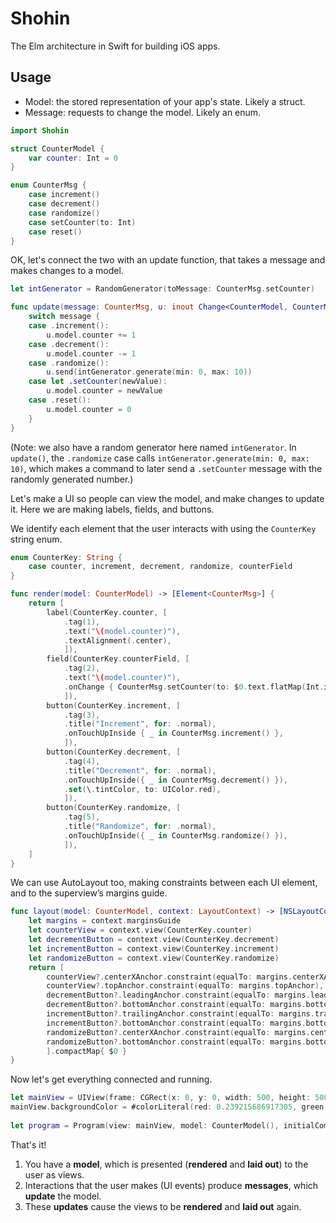 # Shohin

The Elm architecture in Swift for building iOS apps.

## Usage

- Model: the stored representation of your app's state. Likely a struct.
- Message: requests to change the model. Likely an enum.

~~~swift
import Shohin

struct CounterModel {
	var counter: Int = 0
}

enum CounterMsg {
	case increment()
	case decrement()
	case randomize()
	case setCounter(to: Int)
	case reset()
}
~~~

OK, let's connect the two with an update function, that takes a message and makes changes to a model.

~~~swift
let intGenerator = RandomGenerator(toMessage: CounterMsg.setCounter)

func update(message: CounterMsg, u: inout Change<CounterModel, CounterMsg>) {
	switch message {
	case .increment():
		u.model.counter += 1
	case .decrement():
		u.model.counter -= 1
	case .randomize():
		u.send(intGenerator.generate(min: 0, max: 10))
	case let .setCounter(newValue):
		u.model.counter = newValue
	case .reset():
		u.model.counter = 0
	}
}
~~~

(Note: we also have a random generator here named `intGenerator`. In `update()`, the `.randomize` case calls `intGenerator.generate(min: 0, max: 10)`, which makes a command to later send a `.setCounter` message with the randomly generated number.)

Let's make a UI so people can view the model, and make changes to update it. Here we are making labels, fields, and buttons.

We identify each element that the user interacts with using the `CounterKey` string enum.

~~~swift
enum CounterKey: String {
	case counter, increment, decrement, randomize, counterField
}

func render(model: CounterModel) -> [Element<CounterMsg>] {
	return [
		label(CounterKey.counter, [
			.tag(1),
			.text("\(model.counter)"),
			.textAlignment(.center),
			]),
		field(CounterKey.counterField, [
			.tag(2),
			.text("\(model.counter)"),
			.onChange { CounterMsg.setCounter(to: $0.text.flatMap(Int.init) ?? 0) }
			]),
		button(CounterKey.increment, [
			.tag(3),
			.title("Increment", for: .normal),
			.onTouchUpInside { _ in CounterMsg.increment() },
			]),
		button(CounterKey.decrement, [
			.tag(4),
			.title("Decrement", for: .normal),
			.onTouchUpInside({ _ in CounterMsg.decrement() }),
			.set(\.tintColor, to: UIColor.red),
			]),
		button(CounterKey.randomize, [
			.tag(5),
			.title("Randomize", for: .normal),
			.onTouchUpInside({ _ in CounterMsg.randomize() }),
			]),
	]
}
~~~

We can use AutoLayout too, making constraints between each UI element, and to the superview’s margins guide.

~~~swift
func layout(model: CounterModel, context: LayoutContext) -> [NSLayoutConstraint] {
	let margins = context.marginsGuide
	let counterView = context.view(CounterKey.counter)
	let decrementButton = context.view(CounterKey.decrement)
	let incrementButton = context.view(CounterKey.increment)
	let randomizeButton = context.view(CounterKey.randomize)
	return [
		counterView?.centerXAnchor.constraint(equalTo: margins.centerXAnchor),
		counterView?.topAnchor.constraint(equalTo: margins.topAnchor),
		decrementButton?.leadingAnchor.constraint(equalTo: margins.leadingAnchor),
		decrementButton?.bottomAnchor.constraint(equalTo: margins.bottomAnchor),
		incrementButton?.trailingAnchor.constraint(equalTo: margins.trailingAnchor),
		incrementButton?.bottomAnchor.constraint(equalTo: margins.bottomAnchor),
		randomizeButton?.centerXAnchor.constraint(equalTo: margins.centerXAnchor),
		randomizeButton?.bottomAnchor.constraint(equalTo: margins.bottomAnchor),
		].compactMap{ $0 }
}
~~~

Now let's get everything connected and running.

~~~swift
let mainView = UIView(frame: CGRect(x: 0, y: 0, width: 500, height: 500))
mainView.backgroundColor = #colorLiteral(red: 0.239215686917305, green: 0.674509823322296, blue: 0.968627452850342, alpha: 1.0)
		
let program = Program(view: mainView, model: CounterModel(), initialCommand: [], update: update, render: render, layout: layout)
~~~

That's it!

1. You have a **model**, which is presented (**rendered** and **laid out**) to the user as views.
2. Interactions that the user makes (UI events) produce **messages**, which **update** the model.
3. These **updates** cause the views to be **rendered** and **laid out** again.
